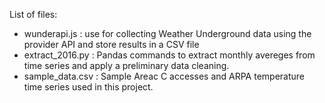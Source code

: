 List of files:

* wunderapi.js : use for collecting Weather Underground data using the provider API and store results in a CSV file  
* extract_2016.py : Pandas commands to extract monthly avereges from time series and apply a preliminary data cleaning.
* sample_data.csv : Sample Areac C accesses and ARPA temperature time series used in this project.
